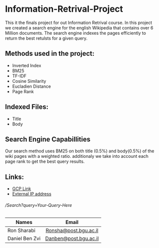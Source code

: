 # Information-Retrival-Project

This it the finals project for out Information Retrival course.
In this project we created a search engine for the english Wikipedia that contains over 6 Million documents.
The search engine indexes the pages efficiently to return the best retulsts for a given query.


## Methods used in the project:

- Inverted Index
- BM25
- TF-IDF
- Cosine Similarity
- Eucladien Distance
- Page Rank



## Indexed Files:

- Title
- Body


## Search Engine Capabillities
  Our search method uses BM25 on both title (0.5%) and body(0.5%) of the wiki pages with a weighted ratio.
  additionaly we take into account each page rank to get the best query results.


## Links:
- [GCP Link](LINK)
- [External IP address](LINK)
###### /Search?query=Your-Query-Here


|  Names      |    Email        | 
| ------------- |:-------------:|
| Ron Sharabi   | Ronsha@post.bgu.ac.il |
| Daniel Ben Zvi| Danben@post.bgu.ac.il |


